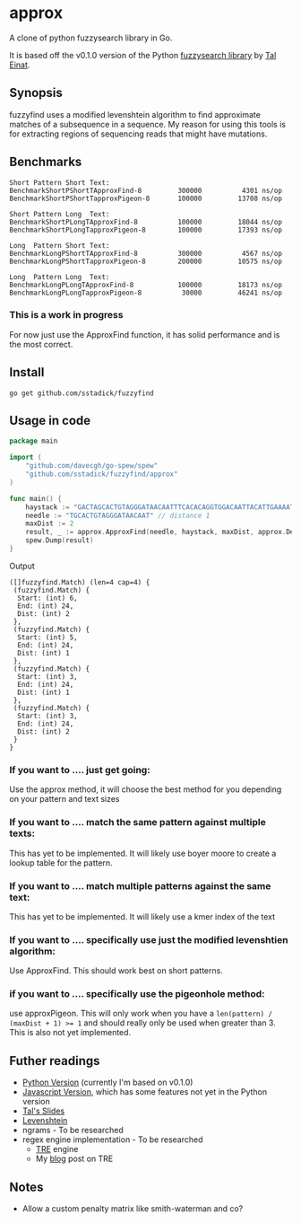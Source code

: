 # approx
A clone of python fuzzysearch library in Go.

It is based off the v0.1.0 version of the Python [fuzzysearch library](https://github.com/taleinat/fuzzysearch/blob/v0.1.0/fuzzysearch/fuzzysearch.py) by [Tal Einat](https://github.com/taleinat).

## Synopsis
fuzzyfind uses a modified levenshtein algorithm to find approximate matches of a subsequence in a sequence. My reason for using this tools is for extracting regions of sequencing reads that might have mutations. 


## Benchmarks
```
Short Pattern Short Text:
BenchmarkShortPShortTApproxFind-8    	  300000	      4301 ns/op
BenchmarkShortPShortTapproxPigeon-8   	  100000	     13708 ns/op

Short Pattern Long  Text:
BenchmarkShortPLongTApproxFind-8     	  100000	     18044 ns/op
BenchmarkShortPLongTapproxPigeon-8    	  100000	     17393 ns/op

Long  Pattern Short Text:
BenchmarkLongPShortTApproxFind-8     	  300000	      4567 ns/op
BenchmarkLongPShortTapproxPigeon-8    	  200000	     10575 ns/op

Long  Pattern Long  Text:
BenchmarkLongPLongTApproxFind-8      	  100000	     18173 ns/op
BenchmarkLongPLongTapproxPigeon-8     	   30000	     46241 ns/op

```

### This is a work in progress
For now just use the ApproxFind function, it has solid performance and is the most correct.

## Install
`go get github.com/sstadick/fuzzyfind`

## Usage in code
```Go
package main

import (
	"github.com/davecgh/go-spew/spew"
	"github.com/sstadick/fuzzyfind/approx"
)

func main() {
	haystack := "GACTAGCACTGTAGGGATAACAATTTCACACAGGTGGACAATTACATTGAAAATCACAGATTGGTCACACACACATTGGACATACATAGAAACACACACACATACATTAGATACGAACATAGAAACACACATTAGACGCGTACATAGACACAAACACATTGACAGGCAGTTCAGATGATGACGCCCGACTGATACTCGCGTAGTCGTGGGAGGCAAGGCACACAGGGGATAGG"
	needle := "TGCACTGTAGGGATAACAAT" // distance 1
	maxDist := 2
	result, _ := approx.ApproxFind(needle, haystack, maxDist, approx.DefaultOptions)
	spew.Dump(result)
}
```

Output

```
([]fuzzyfind.Match) (len=4 cap=4) {
 (fuzzyfind.Match) {
  Start: (int) 6,
  End: (int) 24,
  Dist: (int) 2
 },
 (fuzzyfind.Match) {
  Start: (int) 5,
  End: (int) 24,
  Dist: (int) 1
 },
 (fuzzyfind.Match) {
  Start: (int) 3,
  End: (int) 24,
  Dist: (int) 1
 },
 (fuzzyfind.Match) {
  Start: (int) 3,
  End: (int) 24,
  Dist: (int) 2
 }
}
```

### If you want to .... just get going:
Use the approx method, it will choose the best method for you depending on your pattern and text sizes

### If you want to .... match the same pattern against multiple texts:
This has yet to be implemented. It will likely use boyer moore to create a lookup table for the pattern.

### If you want to .... match multiple patterns against the same text:
This has yet to be implemented. It will likely use a kmer index of the text

### If you want to .... specifically use just the modified levenshtien algorithm:
Use ApproxFind. This should work best on short patterns.

### if you want to .... specifically use the pigeonhole method:
use approxPigeon. This will only work when you have a `len(pattern) / (maxDist + 1) >= 1` and should really only be used when greater than 3.
This is also not yet implemented.

## Futher readings
- [Python Version](https://github.com/taleinat/fuzzysearch) (currently I'm based on v0.1.0)
- [Javascript Version](https://github.com/taleinat/levenshtein-search), which has some features not yet in the Python version
- [Tal's Slides](https://taleinat.github.io/playing_with_cython/)
- [Levenshtein](https://en.wikipedia.org/wiki/Levenshtein_distance)
- ngrams - To be researched
- regex engine implementation - To be researched
  - [TRE](https://laurikari.net/tre/) engine
  - My [blog](https://ducktape.blot.im/tre-a-regex-engine-with-approximate-matching) post on TRE

## Notes
- Allow a custom penalty matrix like smith-waterman and co?

